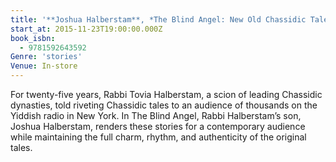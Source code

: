 ```yaml
---
title: '**Joshua Halberstam**, *The Blind Angel: New Old Chassidic Tales*'
start_at: 2015-11-23T19:00:00.000Z
book_isbn:
  - 9781592643592
Genre: 'stories'
Venue: In-store
---
```


For twenty-five years, Rabbi Tovia Halberstam, a scion of leading Chassidic dynasties, told riveting Chassidic tales to an audience of thousands on the Yiddish radio in New York. In The Blind Angel, Rabbi Halberstam’s son, Joshua Halberstam, renders these stories for a contemporary audience while maintaining the full charm, rhythm, and authenticity of the original tales.
